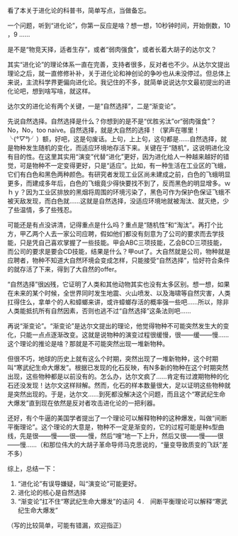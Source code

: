 看了本关于进化论的科普书，简单写点，当做备忘。

一个问题，听到“进化论”，你第一反应是啥？想一想，10秒钟时间，开始倒数，10 ，9 ……

是不是“物竞天择，适者生存”，或者“弱肉强食”，或者长着大胡子的达尔文？

其实“进化论”的理论体系一直在完善，支持者很多，反对者也不少。从达尔文提出理论之后，就一直修修补补，关于进化论和神创论的争吵也从未没停过。但总体上来说，主流科学界更偏向进化论。我记住的不多，就简单说说达尔文最初提出的进化论吧，想到啥写啥，就这样。

达尔文的进化论有两个关键，一是“自然选择”，二是“渐变论”。

先说自然选择。自然选择是什么？你想到的是不是“优胜劣汰”or“弱肉强食”？No，No，too naive。自然选择，就是大自然的选择！（掌声在哪里！╰(*°▽°*)╯）额，好吧，这是句废话。上句，上上句，这句都是……自然选择，就是物种发生随机的变化，而适应环境地存活下来。关键在于“随机”，这说明进化没有目的性。在这里其实用“演变”代替“进化”更好，因为进化给人一种越来越好的错觉，可是物种不一定变得更好，只是“适应”。比如，有一种生活在工业区的飞蛾，它们有白色和黑色两种颜色。有研究者发现工业区尚未建成之前，白色的飞蛾明显更多，而建成多年后，白色的飞蛾竟少得快要找不到了，反而黑色的明显增多。ｗｈｙ？因为工业区排放的黑烟将周围的环境污染了，黑色可作为保护色保证飞蛾不被天敌发现，而白色就……这就是自然选择，没适应环境地就被淘汰、就灭绝，少了些温情，多了些残忍。

可能还是有点没讲清，记得重点是什么吗？重点是“随机性”和“淘汰”。再打个比方，甲乙两个人去一家公司应聘，假如他们都没有刻意为了公司的要求而去学技能，只是凭自己喜欢掌握了一些技能。甲会ABC三项技能，乙会BCD三项技能，而公司的要求是要会CD技能，结果是什么？甲out了。大自然就是公司，物种就是应聘者，物种不知道大自然环境会变成怎样，只能接受“自然选择”，恰好符合条件的就存活了下来，得到了大自然的offer。

“自然选择”很凶残，它证明了人类和其他动物其实也没有太多区别。想一想，如果在未来的某个时候，全世界同时发生地震、火山喷发、以及海啸等自然灾害，人类扛得住么，拿单个的人和蟑螂来讲，或许蟑螂存活的概率强一些吧……所以，除非人类能抵抗所有自然因素，否则也逃不过“自然选择”这条法则吧……

再说“渐变论”。“渐变论”是达尔文提出的理论，他觉得物种不可能突然发生大的变化，只能一点点逐渐改变。这就是说物种的演变过程很缓慢，很——缓——慢……这个理论的推论是啥？那就是不可能突然出现一堆新物种。

但很不巧，地球的历史上就有这么个时期，突然出现了一堆新物种，这个时期叫“寒武纪生命大爆发”。根据已发现的化石反映，有N多新的物种在这个时期突然出现，这些物种都是以前没有的。怎么办，达尔文疯了……肯定有过渡期物种的化石还没发现！达尔文这样辩解。然而，化石的样本数量很大，足以证明这些物种就是突然出现的。于是，达尔文……到死都没解决这个问题，而且这个“寒武纪生命大爆发”直到现在依然是反对者攻击进化论的一把利器。

还好，有个牛逼的美国学者提出了一个理论可以解释物种的这种爆发，叫做“间断平衡理论”。这个理论的大意是，物种不一定是渐变的，它的过程可能是种s型曲线，先是很——慢——很——慢，然后“嗖”地一下上升，然后又很——慢——很——慢……（和那位伟大的大胡子革命导师马克思说的，“量变导致质变的飞跃”差不多）

综上，总结一下：

1. “进化论”有误导嫌疑，叫“演变论”可能更好。
2. 进化论的核心是自然选择
3. “渐变论”扛不住“寒武纪生命大爆发”的诘问
４.　间断平衡理论可以解释“寒武纪生命大爆发”

（写的比较简单，可能有错漏，欢迎指正）

